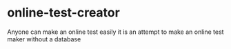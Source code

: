 # online-test-creator
Anyone can make an online test easily
it is an attempt to make an online test maker without a database 
